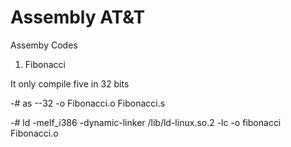 Assembly AT&T
========

Assemby Codes

1) Fibonacci

It only compile five in 32 bits

-# as --32 -o Fibonacci.o Fibonacci.s

-#  ld -melf_i386 -dynamic-linker /lib/ld-linux.so.2 -lc -o fibonacci Fibonacci.o
